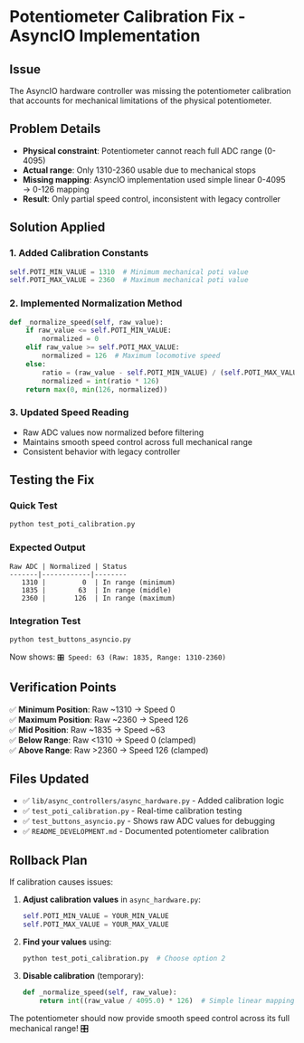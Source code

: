 # Potentiometer Calibration Fix - AsyncIO Implementation

## Issue
The AsyncIO hardware controller was missing the potentiometer calibration that accounts for mechanical limitations of the physical potentiometer.

## Problem Details
- **Physical constraint**: Potentiometer cannot reach full ADC range (0-4095)
- **Actual range**: Only 1310-2360 usable due to mechanical stops
- **Missing mapping**: AsyncIO implementation used simple linear 0-4095 → 0-126 mapping
- **Result**: Only partial speed control, inconsistent with legacy controller

## Solution Applied

### 1. Added Calibration Constants
```python
self.POTI_MIN_VALUE = 1310  # Minimum mechanical poti value
self.POTI_MAX_VALUE = 2360  # Maximum mechanical poti value
```

### 2. Implemented Normalization Method
```python
def _normalize_speed(self, raw_value):
    if raw_value <= self.POTI_MIN_VALUE:
        normalized = 0
    elif raw_value >= self.POTI_MAX_VALUE:
        normalized = 126  # Maximum locomotive speed
    else:
        ratio = (raw_value - self.POTI_MIN_VALUE) / (self.POTI_MAX_VALUE - self.POTI_MIN_VALUE)
        normalized = int(ratio * 126)
    return max(0, min(126, normalized))
```

### 3. Updated Speed Reading
- Raw ADC values now normalized before filtering
- Maintains smooth speed control across full mechanical range
- Consistent behavior with legacy controller

## Testing the Fix

### Quick Test
```bash
python test_poti_calibration.py
```

### Expected Output
```
Raw ADC | Normalized | Status
-------|------------|--------
   1310 |         0  | In range (minimum)
   1835 |        63  | In range (middle)
   2360 |       126  | In range (maximum)
```

### Integration Test
```bash
python test_buttons_asyncio.py
```
Now shows: `🎛️ Speed: 63 (Raw: 1835, Range: 1310-2360)`

## Verification Points

✅ **Minimum Position**: Raw ~1310 → Speed 0  
✅ **Maximum Position**: Raw ~2360 → Speed 126  
✅ **Mid Position**: Raw ~1835 → Speed ~63  
✅ **Below Range**: Raw <1310 → Speed 0 (clamped)  
✅ **Above Range**: Raw >2360 → Speed 126 (clamped)  

## Files Updated

- ✅ `lib/async_controllers/async_hardware.py` - Added calibration logic
- ✅ `test_poti_calibration.py` - Real-time calibration testing
- ✅ `test_buttons_asyncio.py` - Shows raw ADC values for debugging
- ✅ `README_DEVELOPMENT.md` - Documented potentiometer calibration

## Rollback Plan

If calibration causes issues:

1. **Adjust calibration values** in `async_hardware.py`:
   ```python
   self.POTI_MIN_VALUE = YOUR_MIN_VALUE
   self.POTI_MAX_VALUE = YOUR_MAX_VALUE  
   ```

2. **Find your values** using:
   ```bash
   python test_poti_calibration.py  # Choose option 2
   ```

3. **Disable calibration** (temporary):
   ```python
   def _normalize_speed(self, raw_value):
       return int((raw_value / 4095.0) * 126)  # Simple linear mapping
   ```

The potentiometer should now provide smooth speed control across its full mechanical range! 🎛️
